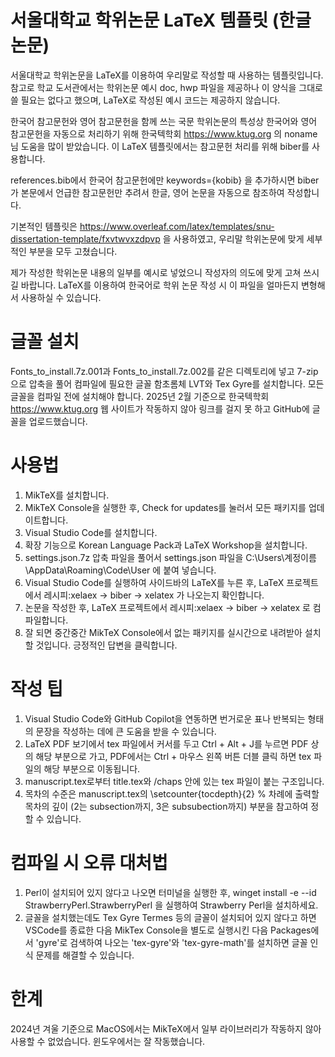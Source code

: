 # 서울대학교 학위논문 LaTeX 템플릿 (한글 논문)

서울대학교 학위논문을 LaTeX를 이용하여 우리말로 작성할 때 사용하는 템플릿입니다. 참고로 학교 도서관에서는 학위논문 예시 doc, hwp 파일을 제공하나 이 양식을 그대로 쓸 필요는 없다고 했으며, LaTeX로 작성된 예시 코드는 제공하지 않습니다.

한국어 참고문헌와 영어 참고문헌을 함께 쓰는 국문 학위논문의 특성상 한국어와 영어 참고문헌을 자동으로 처리하기 위해 한국텍학회 https://www.ktug.org 의 noname님 도움을 많이 받았습니다. 이 LaTeX 템플릿에서는 참고문헌 처리를 위해 biber를 사용합니다.

references.bib에서 한국어 참고문헌에만 keywords={kobib} 을 추가하시면 biber가 본문에서 언급한 참고문헌만 추려서 한글, 영어 논문을 자동으로 참조하여 작성합니다.

기본적인 템플릿은 https://www.overleaf.com/latex/templates/snu-dissertation-template/fxvtwvxzdpvp 을 사용하였고, 우리말 학위논문에 맞게 세부적인 부분을 모두 고쳤습니다.

제가 작성한 학위논문 내용의 일부를 예시로 넣었으니 작성자의 의도에 맞게 고쳐 쓰시길 바랍니다. LaTeX를 이용하여 한국어로 학위 논문 작성 시 이 파일을 얼마든지 변형해서 사용하실 수 있습니다.

# 글꼴 설치
Fonts_to_install.7z.001과 Fonts_to_install.7z.002를 같은 디렉토리에 넣고 7-zip으로 압축을 풀어 컴파일에 필요한 글꼴 함초롬체 LVT와 Tex Gyre를 설치합니다. 모든 글꼴을 컴파일 전에 설치해야 합니다.
2025년 2월 기준으로 한국텍학회 https://www.ktug.org 웹 사이트가 작동하지 않아 링크를 걸지 못 하고 GitHub에 글꼴을 업로드했습니다.

# 사용법

1. MikTeX를 설치합니다.
2. MikTeX Console을 실행한 후, Check for updates를 눌러서 모든 패키지를 업데이트합니다.
3. Visual Studio Code를 설치합니다.
4. 확장 기능으로 Korean Language Pack과 LaTeX Workshop을 설치합니다.
5. settings.json.7z 압축 파일을 풀어서 settings.json 파일을 C:\Users\계정이름\AppData\Roaming\Code\User 에 붙여 넣습니다.
6. Visual Studio Code를 실행하여 사이드바의 LaTeX를 누른 후, LaTeX 프로젝트에서 레시피:xelaex -> biber -> xelatex 가 나오는지 확인합니다.
7. 논문을 작성한 후, LaTeX 프로젝트에서 레시피:xelaex -> biber -> xelatex 로 컴파일합니다.
8. 잘 되면 중간중간 MikTeX Console에서 없는 패키지를 실시간으로 내려받아 설치할 것입니다. 긍정적인 답변을 클릭합니다.

# 작성 팁

1. Visual Studio Code와 GitHub Copilot을 연동하면 번거로운 표나 반복되는 형태의 문장을 작성하는 데에 큰 도움을 받을 수 있습니다.
2. LaTeX PDF 보기에서 tex 파일에서 커서를 두고 Ctrl + Alt + J를 누르면 PDF 상의 해당 부분으로 가고, PDF에서는 Ctrl + 마우스 왼쪽 버튼 더블 클릭 하면 tex 파일의 해당 부분으로 이동됩니다.
3. manuscript.tex로부터 title.tex와 /chaps 안에 있는 tex 파일이 붙는 구조입니다.
4. 목차의 수준은 manuscript.tex의 \setcounter{tocdepth}{2} % 차례에 출력할 목차의 깊이 (2는 subsection까지, 3은 subsubection까지) 부분을 참고하여 정할 수 있습니다.

# 컴파일 시 오류 대처법

1. Perl이 설치되어 있지 않다고 나오면 터미널을 실행한 후, winget install -e --id StrawberryPerl.StrawberryPerl 을 실행하여 Strawberry Perl을 설치하세요.
2. 글꼴을 설치했는데도 Tex Gyre Termes 등의 글꼴이 설치되어 있지 않다고 하면 VSCode를 종료한 다음 MikTex Console을 별도로 실행시킨 다음 Packages에서 'gyre'로 검색하여 나오는 'tex-gyre'와 'tex-gyre-math'를 설치하면 글꼴 인식 문제를 해결할 수 있습니다.

# 한계

2024년 겨울 기준으로 MacOS에서는 MikTeX에서 일부 라이브러리가 작동하지 않아 사용할 수 없었습니다. 윈도우에서는 잘 작동했습니다.
